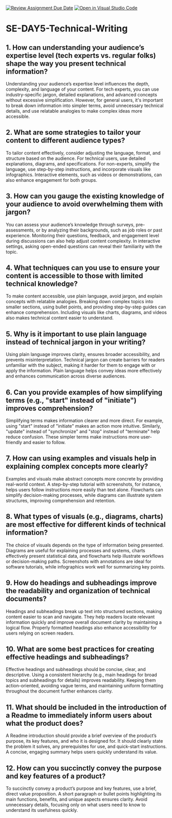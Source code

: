 [![Review Assignment Due Date](https://classroom.github.com/assets/deadline-readme-button-22041afd0340ce965d47ae6ef1cefeee28c7c493a6346c4f15d667ab976d596c.svg)](https://classroom.github.com/a/zsAR-pyY)
[![Open in Visual Studio Code](https://classroom.github.com/assets/open-in-vscode-2e0aaae1b6195c2367325f4f02e2d04e9abb55f0b24a779b69b11b9e10269abc.svg)](https://classroom.github.com/online_ide?assignment_repo_id=18543910&assignment_repo_type=AssignmentRepo)
# SE-DAY5-Technical-Writing
## 1. How can understanding your audience’s expertise level (tech experts vs. regular folks) shape the way you present technical information?
Understanding your audience’s expertise level influences the depth, complexity, and language of your content. For tech experts, you can use industry-specific jargon, detailed explanations, and advanced concepts without excessive simplification. However, for general users, it's important to break down information into simpler terms, avoid unnecessary technical details, and use relatable analogies to make complex ideas more accessible.

## 2. What are some strategies to tailor your content to different audience types?
To tailor content effectively, consider adjusting the language, format, and structure based on the audience. For technical users, use detailed explanations, diagrams, and specifications. For non-experts, simplify the language, use step-by-step instructions, and incorporate visuals like infographics. Interactive elements, such as videos or demonstrations, can also enhance engagement for both groups.

## 3. How can you gauge the existing knowledge of your audience to avoid overwhelming them with jargon?
You can assess your audience’s knowledge through surveys, pre-assessments, or by analyzing their backgrounds, such as job roles or past experience. Monitoring their questions, feedback, and engagement level during discussions can also help adjust content complexity. In interactive settings, asking open-ended questions can reveal their familiarity with the topic.

## 4. What techniques can you use to ensure your content is accessible to those with limited technical knowledge?
To make content accessible, use plain language, avoid jargon, and explain concepts with relatable analogies. Breaking down complex topics into smaller sections, using bullet points, and providing step-by-step guides can enhance comprehension. Including visuals like charts, diagrams, and videos also makes technical content easier to understand.

## 5. Why is it important to use plain language instead of technical jargon in your writing?
Using plain language improves clarity, ensures broader accessibility, and prevents misinterpretation. Technical jargon can create barriers for readers unfamiliar with the subject, making it harder for them to engage with or apply the information. Plain language helps convey ideas more effectively and enhances communication across diverse audiences.

## 6. Can you provide examples of how simplifying terms (e.g., "start" instead of "initiate") improves comprehension?
Simplifying terms makes information clearer and more direct. For example, using "start" instead of "initiate" makes an action more intuitive. Similarly, "update" instead of "synchronize" and "stop" instead of "terminate" help reduce confusion. These simpler terms make instructions more user-friendly and easier to follow.

## 7. How can using examples and visuals help in explaining complex concepts more clearly?
Examples and visuals make abstract concepts more concrete by providing real-world context. A step-by-step tutorial with screenshots, for instance, helps users follow instructions more easily than text alone. Flowcharts can simplify decision-making processes, while diagrams can illustrate system structures, improving comprehension and retention.

## 8. What types of visuals (e.g., diagrams, charts) are most effective for different kinds of technical information?
The choice of visuals depends on the type of information being presented. Diagrams are useful for explaining processes and systems, charts effectively present statistical data, and flowcharts help illustrate workflows or decision-making paths. Screenshots with annotations are ideal for software tutorials, while infographics work well for summarizing key points.

## 9. How do headings and subheadings improve the readability and organization of technical documents?
Headings and subheadings break up text into structured sections, making content easier to scan and navigate. They help readers locate relevant information quickly and improve overall document clarity by maintaining a logical flow. Properly formatted headings also enhance accessibility for users relying on screen readers.

## 10. What are some best practices for creating effective headings and subheadings?
Effective headings and subheadings should be concise, clear, and descriptive. Using a consistent hierarchy (e.g., main headings for broad topics and subheadings for details) improves readability. Keeping them action-oriented, avoiding vague terms, and maintaining uniform formatting throughout the document further enhances clarity.

## 11. What should be included in the introduction of a Readme to immediately inform users about what the product does?
A Readme introduction should provide a brief overview of the product’s purpose, its key features, and who it is designed for. It should clearly state the problem it solves, any prerequisites for use, and quick-start instructions. A concise, engaging summary helps users quickly understand its value.

## 12. How can you succinctly convey the purpose and key features of a product?
To succinctly convey a product’s purpose and key features, use a brief, direct value proposition. A short paragraph or bullet points highlighting its main functions, benefits, and unique aspects ensures clarity. Avoid unnecessary details, focusing only on what users need to know to understand its usefulness quickly.

